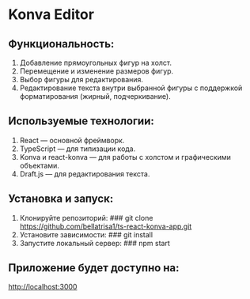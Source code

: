 # Konva Editor

## Функциональность:
  1. Добавление прямоугольных фигур на холст.
  2. Перемещение и изменение размеров фигур.
  3. Выбор фигуры для редактирования.
  4. Редактирование текста внутри выбранной фигуры с поддержкой форматирования (жирный, подчеркивание).

## Используемые технологии:
  1. React — основной фреймворк.
  2. TypeScript — для типизации кода.
  3. Konva и react-konva — для работы с холстом и графическими объектами.
  4. Draft.js — для редактирования текста.

## Установка и запуск:
  1. Клонируйте репозиторий:
    ### git clone https://github.com/bellatrisa1/ts-react-konva-app.git
  2. Установите зависимости:
    ### git install
  3. Запустите локальный сервер:
    ### npm start
## Приложение будет доступно на:
[http://localhost:3000](http://localhost:3000)
